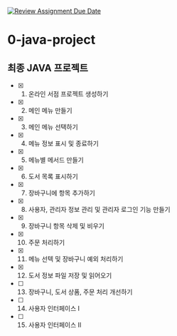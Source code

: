[![Review Assignment Due Date](https://classroom.github.com/assets/deadline-readme-button-24ddc0f5d75046c5622901739e7c5dd533143b0c8e959d652212380cedb1ea36.svg)](https://classroom.github.com/a/rtWQojmw)
# 0-java-project

## 최종 JAVA 프로젝트

- [X] 1. 온라인 서점 프로젝트 생성하기
- [X] 2. 메인 메뉴 만들기
- [X] 3. 메인 메뉴 선택하기
- [X] 4. 메뉴 정보 표시 및 종료하기
- [X] 5. 메뉴별 메서드 만들기
- [X] 6. 도서 목록 표시하기
- [X] 7. 장바구니에 항목 추가하기
- [X] 8. 사용자, 관리자 정보 관리 및 관리자 로그인 기능 만들기
- [X] 9. 장바구니 항목 삭제 및 비우기
- [X] 10. 주문 처리하기
- [X] 11. 메뉴 선텍 및 장바구니 예외 처리하기
- [X] 12. 도서 정보 파일 저장 및 읽어오기
- [ ] 13. 장바구니, 도서 상품, 주문 처리 개선하기
- [ ] 14. 사용자 인터페이스 I
- [ ] 15. 사용자 인터페이스 II
